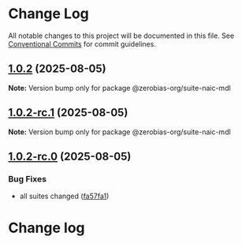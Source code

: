 # Change Log

All notable changes to this project will be documented in this file.
See [Conventional Commits](https://conventionalcommits.org) for commit guidelines.

## [1.0.2](https://github.com/zerobias-org/suite/compare/@zerobias-org/suite-naic-mdl@1.0.2-rc.1...@zerobias-org/suite-naic-mdl@1.0.2) (2025-08-05)

**Note:** Version bump only for package @zerobias-org/suite-naic-mdl





## [1.0.2-rc.1](https://github.com/zerobias-org/suite/compare/@zerobias-org/suite-naic-mdl@1.0.2-rc.0...@zerobias-org/suite-naic-mdl@1.0.2-rc.1) (2025-08-05)

**Note:** Version bump only for package @zerobias-org/suite-naic-mdl





## [1.0.2-rc.0](https://github.com/zerobias-org/suite/compare/@zerobias-org/suite-naic-mdl@1.0.1...@zerobias-org/suite-naic-mdl@1.0.2-rc.0) (2025-08-05)


### Bug Fixes

* all suites changed ([fa57fa1](https://github.com/zerobias-org/suite/commit/fa57fa1af7628003297df46b2d7740fe95bd2666))





# Change log
